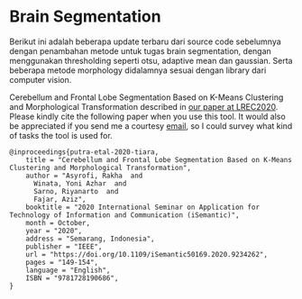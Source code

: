 # Brain Segmentation
Berikut ini adalah beberapa update terbaru dari source code sebelumnya dengan penambahan metode untuk tugas brain segmentation, dengan menggunakan thresholding seperti otsu, adaptive mean dan gaussian. Serta beberapa metode morphology didalamnya sesuai dengan library dari computer vision.

Cerebellum and Frontal Lobe Segmentation Based on K-Means Clustering and Morphological Transformation described in [our paper at LREC2020](https://ieeexplore.ieee.org/document/9234262). Please kindly cite the following paper when you use this tool. It would also be appreciated if you send me a courtesy [email](asyrofi.19051@mhs.its.ac.id), so I could survey what kind of tasks the tool is used for. 
```
@inproceedings{putra-etal-2020-tiara,
    title = "Cerebellum and Frontal Lobe Segmentation Based on K-Means Clustering and Morphological Transformation",
    author = "Asyrofi, Rakha  and
      Winata, Yoni Azhar  and
      Sarno, Riyanarto  and
      Fajar, Aziz",
    booktitle = "2020 International Seminar on Application for Technology of Information and Communication (iSemantic)",
    month = October,
    year = "2020",
    address = "Semarang, Indonesia",
    publisher = "IEEE",
    url = "https://doi.org/10.1109/iSemantic50169.2020.9234262",
    pages = "149-154",
    language = "English",
    ISBN = "9781728190686",
}
```
